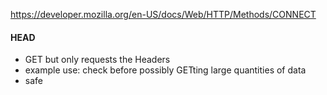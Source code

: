 https://developer.mozilla.org/en-US/docs/Web/HTTP/Methods/CONNECT



#### HEAD
* GET but only requests the Headers
* example use: check before possibly GETting large quantities of data
* safe